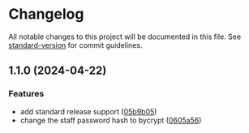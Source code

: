 # Changelog

All notable changes to this project will be documented in this file. See [standard-version](https://github.com/conventional-changelog/standard-version) for commit guidelines.

## 1.1.0 (2024-04-22)


### Features

* add standard release support ([05b9b05](https://github.com/okpaleke34/signedin/commit/05b9b0564f38418650605ec318de88b1610fedcd))
* change the staff password hash to bycrypt ([0605a56](https://github.com/okpaleke34/signedin/commit/0605a56f60e64e4c62fa3ea71864a66182b5fca4))
